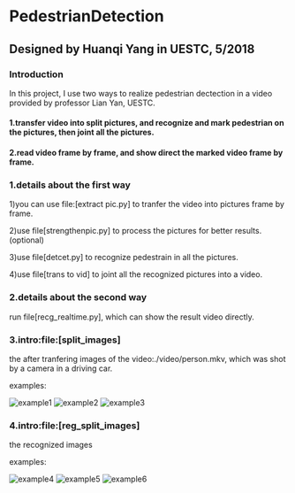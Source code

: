 # PedestrianDetection
## Designed by Huanqi Yang in UESTC, 5/2018
### Introduction 
In this project, I use two ways to realize pedestrian dectection in a video provided by professor Lian Yan, UESTC. 
#### 1.transfer video into split pictures, and recognize and mark pedestrian on the pictures, then joint all the pictures.
#### 2.read video frame by frame, and show direct the marked video frame by frame.
### 1.details about the first way
1)you can use file:[extract pic.py] to tranfer the video into pictures frame by frame.

2)use file[strengthenpic.py] to process the pictures for better results.(optional)

3)use file[detcet.py] to recognize pedestrain in all the pictures.

4)use file[trans to vid] to joint all the recognized pictures into a video.

### 2.details about the second way

run file[recg_realtime.py], which can show the result video directly.

### 3.intro:file:[split_images]
the after tranfering images of the video:./video/person.mkv, which was shot by a camera in a driving car.

examples:

![example1](https://github.com/wwes7/PedestrianDetection/tree/master/split_images/images100000000000.png)
![example2](https://github.com/wwes7/PedestrianDetection/tree/master/split_images/images69800000000000.png)
![example3](https://github.com/wwes7/PedestrianDetection/tree/master/split_images/images82900000000000.png)

### 4.intro:file:[reg_split_images]

the recognized images

examples:

![example4](https://github.com/wwes7/PedestrianDetection/tree/master/reg_split_images/images00000008.png)
![example5](https://github.com/wwes7/PedestrianDetection/tree/master/reg_split_images/reg_split_images/images00000171.png)
![example6](https://github.com/wwes7/PedestrianDetection/tree/master/reg_split_images/reg_split_images/images00000191.png)
